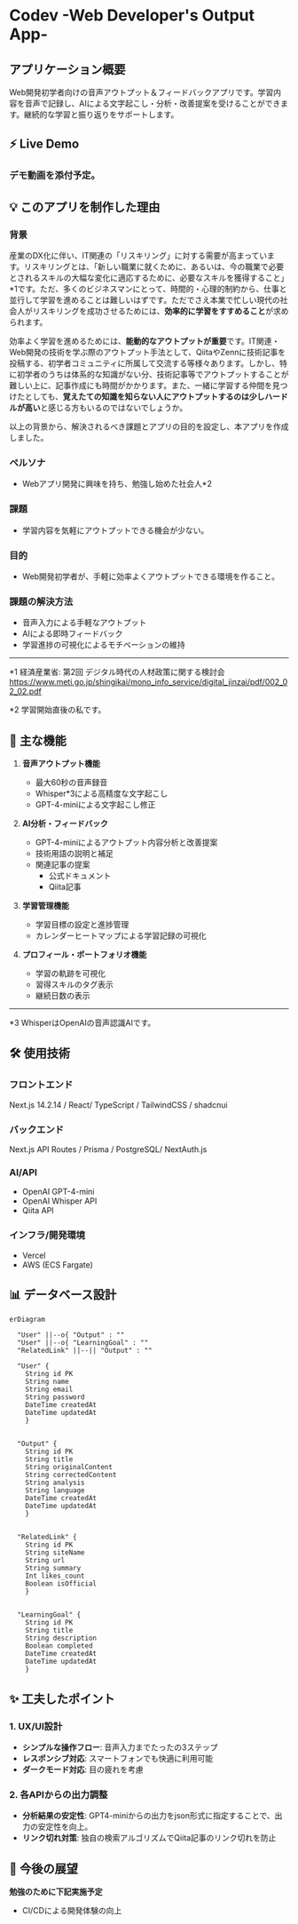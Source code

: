 # Codev -Web Developer's Output App-

## アプリケーション概要
Web開発初学者向けの音声アウトプット＆フィードバックアプリです。学習内容を音声で記録し、AIによる文字起こし・分析・改善提案を受けることができます。継続的な学習と振り返りをサポートします。

## ⚡️ Live Demo

### デモ動画を添付予定。


## 💡 このアプリを制作した理由
### 背景
産業のDX化に伴い、IT関連の「リスキリング」に対する需要が高まっています。リスキリングとは、「新しい職業に就くために、あるいは、今の職業で必要とされるスキルの大幅な変化に適応するために、必要なスキルを獲得すること」*1です。ただ、多くのビジネスマンにとって、時間的・心理的制約から、仕事と並行して学習を進めることは難しいはずです。ただでさえ本業で忙しい現代の社会人がリスキリングを成功させるためには、**効率的に学習をすすめること**が求められます。

効率よく学習を進めるためには、**能動的なアウトプットが重要**です。IT関連・Web開発の技術を学ぶ際のアウトプット手法として、QiitaやZennに技術記事を投稿する、初学者コミュニティに所属して交流する等様々あります。しかし、特に初学者のうちは体系的な知識がない分、技術記事等でアウトプットすることが難しい上に、記事作成にも時間がかかります。また、一緒に学習する仲間を見つけたとしても、**覚えたての知識を知らない人にアウトプットするのは少しハードルが高い**と感じる方もいるのではないでしょうか。

以上の背景から、解決されるべき課題とアプリの目的を設定し、本アプリを作成しました。

### ペルソナ
- Webアプリ開発に興味を持ち、勉強し始めた社会人*2

### 課題
- 学習内容を気軽にアウトプットできる機会が少ない。

### 目的
- Web開発初学者が、手軽に効率よくアウトプットできる環境を作ること。

### 課題の解決方法
- 音声入力による手軽なアウトプット
- AIによる即時フィードバック
- 学習進捗の可視化によるモチベーションの維持


---

*1 経済産業省: 第2回 デジタル時代の人材政策に関する検討会
https://www.meti.go.jp/shingikai/mono_info_service/digital_jinzai/pdf/002_02_02.pdf

*2 学習開始直後の私です。


## 🔑 主な機能
1. **音声アウトプット機能**
   - 最大60秒の音声録音
   - Whisper*3による高精度な文字起こし
   - GPT-4-miniによる文字起こし修正
   
2. **AI分析・フィードバック**
   - GPT-4-miniによるアウトプット内容分析と改善提案
   - 技術用語の説明と補足
   - 関連記事の提案
     - 公式ドキュメント
     - Qiita記事

3. **学習管理機能**
   - 学習目標の設定と進捗管理
   - カレンダーヒートマップによる学習記録の可視化

4. **プロフィール・ポートフォリオ機能**
   - 学習の軌跡を可視化
   - 習得スキルのタグ表示
   - 継続日数の表示

---

*3 WhisperはOpenAIの音声認識AIです。


## 🛠 使用技術

### フロントエンド
Next.js 14.2.14 /
React/
TypeScript /
TailwindCSS /
shadcnui

### バックエンド
Next.js API Routes /
Prisma /
PostgreSQL/ 
NextAuth.js

### AI/API
- OpenAI GPT-4-mini
- OpenAI Whisper API
- Qiita API

### インフラ/開発環境
- Vercel
- AWS (ECS Fargate)

## 📊 データベース設計
```mermaid
erDiagram

  "User" ||--o{ "Output" : ""
  "User" ||--o{ "LearningGoal" : ""
  "RelatedLink" ||--|| "Output" : ""

  "User" {
    String id PK
    String name
    String email 
    String password 
    DateTime createdAt 
    DateTime updatedAt 
    }
  

  "Output" {
    String id PK
    String title 
    String originalContent 
    String correctedContent 
    String analysis 
    String language 
    DateTime createdAt 
    DateTime updatedAt 
    }
  

  "RelatedLink" {
    String id PK
    String siteName 
    String url 
    String summary 
    Int likes_count
    Boolean isOfficial 
    }
  

  "LearningGoal" {
    String id PK
    String title 
    String description 
    Boolean completed 
    DateTime createdAt 
    DateTime updatedAt 
    }
```

## ✨ 工夫したポイント

### 1. UX/UI設計
- **シンプルな操作フロー**: 音声入力までたったの3ステップ
- **レスポンシブ対応**: スマートフォンでも快適に利用可能
- **ダークモード対応**: 目の疲れを考慮

### 2. 各APIからの出力調整
- **分析結果の安定性**: GPT4-miniからの出力をjson形式に指定することで、出力の安定性を向上。
- **リンク切れ対策**: 独自の検索アルゴリズムでQiita記事のリンク切れを防止

## 🔄 今後の展望

**勉強のために下記実施予定**
- CI/CDによる開発体験の向上
